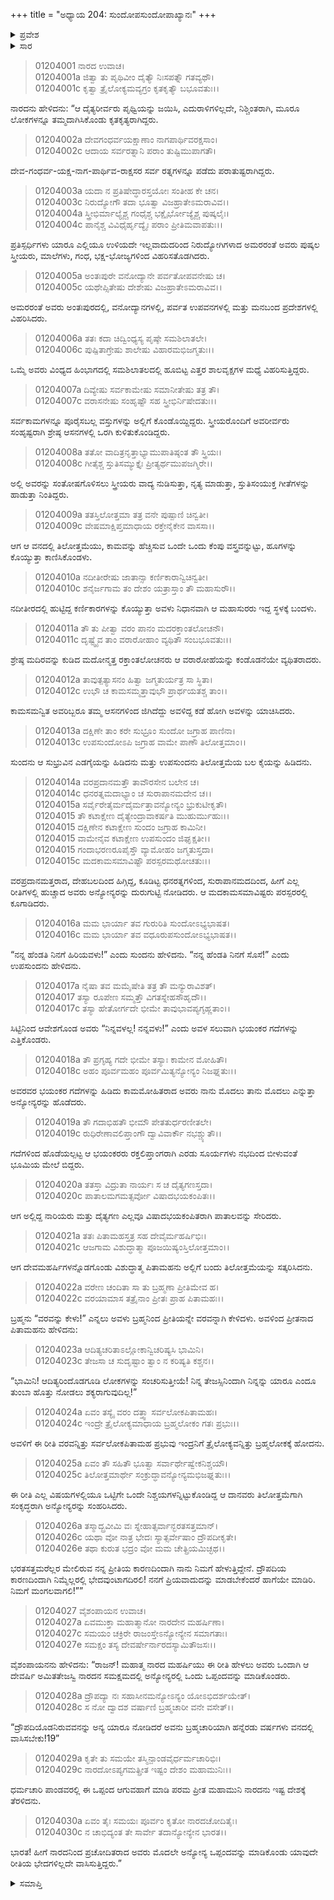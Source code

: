 +++
title = "ಅಧ್ಯಾಯ 204: ಸುಂದೋಪಸುಂದೋಪಾಖ್ಯಾನಃ"
+++

<details><summary>ಪ್ರವೇಶ</summary>


।।   ಓಂ ಓಂ ನಮೋ ನಾರಾಯಣಾಯ।।   ಶ್ರೀ ವೇದವ್ಯಾಸಾಯ ನಮಃ ।।

ಶ್ರೀ ಕೃಷ್ಣದ್ವೈಪಾಯನ ವೇದವ್ಯಾಸ ವಿರಚಿತ  

**ಶ್ರೀ ಮಹಾಭಾರತ**

**ಆದಿ ಪರ್ವ**

**ಅರ್ಜುನವನವಾಸ ಪರ್ವ**

**ಅಧ್ಯಾಯ 204**

</details>


<details><summary>ಸಾರ</summary>

ತಿಲೋತ್ತಮೆಯು ಸುಂದೋಪಸುಂದರಿರುವಲ್ಲಿಗೆ ಬಂದುದು (1-10). ಅವಳನ್ನು ಪಡೆಯಲೋಸುಗ ಸಹೋದರ ಅಸುರರು ಪರಸ್ಪರರನ್ನು ಹೊಡೆದು ತೀರಿಕೊಂಡಿದುದು (11-20). ತಿಲೋತ್ತಮೆಗೆ ಬ್ರಹ್ಮನಿಂದ ವರ, ಸುಂದೋಪಸುಂದರ ಕಥೆಯ ಸಮಾಪ್ತಿ (21-26). ಪಾಂಡವರು ಅನ್ಯೋನ್ಯರಲ್ಲಿ ದ್ರೌಪದಿಯ ಕುರಿತಾಗಿ ಒಪ್ಪಂದ ಮಾಡಿಕೊಂಡಿದುದು (27-30).

</details>



> 01204001 ನಾರದ ಉವಾಚ।  
01204001a ಜಿತ್ವಾ ತು ಪೃಥಿವೀಂ ದೈತ್ಯೌ ನಿಃಸಪತ್ನೌ ಗತವ್ಯಥೌ।  
01204001c ಕೃತ್ವಾ ತ್ರೈಲೋಕ್ಯಮವ್ಯಗ್ರಂ ಕೃತಕೃತ್ಯೌ ಬಭೂವತುಃ।।

ನಾರದನು ಹೇಳಿದನು: “ಆ ದೈತ್ಯರೀರ್ವರು ಪೃಥ್ವಿಯನ್ನು ಜಯಿಸಿ, ಎದುರಾಳಿಗಳಿಲ್ಲದೇ, ನಿಶ್ಚಿಂತರಾಗಿ, ಮೂರೂ ಲೋಕಗಳನ್ನೂ ತಮ್ಮದಾಗಿಸಿಕೊಂಡು ಕೃತಕೃತ್ಯರಾಗಿದ್ದರು.

> 01204002a ದೇವಗಂಧರ್ವಯಕ್ಷಾಣಾಂ ನಾಗಪಾರ್ಥಿವರಕ್ಷಸಾಂ।  
01204002c ಆದಾಯ ಸರ್ವರತ್ನಾನಿ ಪರಾಂ ತುಷ್ಟಿಮುಪಾಗತೌ।

ದೇವ-ಗಂಧರ್ವ-ಯಕ್ಷ-ನಾಗ-ಪಾರ್ಥಿವ-ರಾಕ್ಷಸರ ಸರ್ವ ರತ್ನಗಳನ್ನೂ ಪಡೆದು ಪರಾತುಷ್ಟರಾಗಿದ್ದರು.

> 01204003a ಯದಾ ನ ಪ್ರತಿಷೇದ್ಧಾರಸ್ತಯೋಃ ಸಂತೀಹ ಕೇ ಚನ।  
01204003c ನಿರುದ್ಯೋಗೌ ತದಾ ಭೂತ್ವಾ ವಿಜಹ್ರಾತೇಽಮರಾವಿವ।।  
01204004a ಸ್ತ್ರೀಭಿರ್ಮಾಲ್ಯೈಶ್ಚ ಗಂಧೈಶ್ಚ ಭಕ್ಷೈರ್ಭೋಜ್ಯೈಶ್ಚ ಪುಷ್ಕಲೈಃ।  
01204004c ಪಾನೈಶ್ಚ ವಿವಿಧೈರ್ಹೃದ್ಯೈಃ ಪರಾಂ ಪ್ರೀತಿಮವಾಪತುಃ।।

ಪ್ರತಿಸ್ಪರ್ಧಿಗಳು ಯಾರೂ ಎಲ್ಲಿಯೂ ಉಳಿಯದೇ ಇಲ್ಲವಾದುದರಿಂದ ನಿರುದ್ಯೋಗಿಗಳಾದ ಅಮರರಂತೆ ಅವರು ಪುಷ್ಕಲ ಸ್ತ್ರೀಯರು, ಮಾಲೆಗಳು, ಗಂಧ, ಭಕ್ಷ-ಭೋಜ್ಯಗಳಿಂದ ವಿಹರಿಸತೊಡಗಿದರು.

> 01204005a ಅಂತಃಪುರೇ ವನೋದ್ಯಾನೇ ಪರ್ವತೋಪವನೇಷು ಚ।  
01204005c ಯಥೇಪ್ಸಿತೇಷು ದೇಶೇಷು ವಿಜಹ್ರಾತೇಽಮರಾವಿವ।।

ಅಮರರಂತೆ ಅವರು ಅಂತಃಪುರದಲ್ಲಿ, ವನೋದ್ಯಾನಗಳಲ್ಲಿ, ಪರ್ವತ ಉಪವನಗಳಲ್ಲಿ ಮತ್ತು ಮನಬಂದ ಪ್ರದೇಶಗಳಲ್ಲಿ ವಿಹರಿಸಿದರು.

> 01204006a ತತಃ ಕದಾ ಚಿದ್ವಿಂಧ್ಯಸ್ಯ ಪೃಷ್ಠೇ ಸಮಶಿಲಾತಲೇ।  
01204006c ಪುಷ್ಪಿತಾಗ್ರೇಷು ಶಾಲೇಷು ವಿಹಾರಮಭಿಜಗ್ಮತುಃ।।

ಒಮ್ಮೆ ಅವರು ವಿಂಧ್ಯದ ಹಿಂಭಾಗದಲ್ಲಿ ಸಮಶಿಲಾತಲದಲ್ಲಿ ಹೂಬಿಟ್ಟ ಎತ್ತರ ಶಾಲವೃಕ್ಷಗಳ ಮಧ್ಯೆ ವಿಹರಿಸುತ್ತಿದ್ದರು.

> 01204007a ದಿವ್ಯೇಷು ಸರ್ವಕಾಮೇಷು ಸಮಾನೀತೇಷು ತತ್ರ ತೌ।  
01204007c ವರಾಸನೇಷು ಸಂಹೃಷ್ಟೌ ಸಹ ಸ್ತ್ರೀಭಿರ್ನಿಷೇದತುಃ।।

ಸರ್ವಕಾಮಗಳನ್ನೂ ಪೂರೈಸಬಲ್ಲ ವಸ್ತುಗಳನ್ನು ಅಲ್ಲಿಗೆ ಕೊಂಡೊಯ್ದಿದ್ದರು. ಸ್ತ್ರೀಯರೊಂದಿಗೆ ಅವರೀರ್ವರು ಸಂಹೃಷ್ಟರಾಗಿ ಶ್ರೇಷ್ಠ ಆಸನಗಳಲ್ಲಿ ಒರಗಿ ಕುಳಿತುಕೊಂಡಿದ್ದರು.

> 01204008a ತತೋ ವಾದಿತ್ರನೃತ್ತಾಭ್ಯಾಮುಪಾತಿಷ್ಠಂತ ತೌ ಸ್ತ್ರಿಯಃ।  
01204008c ಗೀತೈಶ್ಚ ಸ್ತುತಿಸಮ್ಯುಕ್ತೈಃ ಪ್ರೀತ್ಯರ್ಥಮುಪಜಗ್ಮಿರೇ।।

ಅಲ್ಲಿ ಅವರನ್ನು ಸಂತೋಷಗೊಳಿಸಲು ಸ್ತ್ರೀಯರು ವಾದ್ಯ ನುಡಿಸುತ್ತಾ, ನೃತ್ಯ ಮಾಡುತ್ತಾ, ಸ್ತುತಿಸಂಯುಕ್ತ ಗೀತೆಗಳನ್ನು ಹಾಡುತ್ತಾ ನಿಂತಿದ್ದರು.

> 01204009a ತತಸ್ತಿಲೋತ್ತಮಾ ತತ್ರ ವನೇ ಪುಷ್ಪಾಣಿ ಚಿನ್ವತೀ।  
01204009c ವೇಷಮಾಕ್ಷಿಪ್ತಮಾಧಾಯ ರಕ್ತೇನೈಕೇನ ವಾಸಸಾ।।

ಆಗ ಆ ವನದಲ್ಲಿ ತಿಲೋತ್ತಮೆಯು, ಕಾಮವನ್ನು ಹೆಚ್ಚಿಸುವ ಒಂದೇ ಒಂದು ಕೆಂಪು ವಸ್ತ್ರವನ್ನುಟ್ಟು, ಹೂಗಳನ್ನು ಕೊಯ್ಯುತ್ತಾ ಕಾಣಿಸಿಕೊಂಡಳು.

> 01204010a ನದೀತೀರೇಷು ಜಾತಾನ್ಸಾ ಕರ್ಣಿಕಾರಾನ್ವಿಚಿನ್ವತೀ।  
01204010c ಶನೈರ್ಜಗಾಮ ತಂ ದೇಶಂ ಯತ್ರಾಸ್ತಾಂ ತೌ ಮಹಾಸುರೌ।।

ನದೀತೀರದಲ್ಲಿ ಹುಟ್ಟಿದ್ದ ಕರ್ಣಿಕಾರಗಳನ್ನು ಕೊಯ್ಯುತ್ತಾ ಅವಳು ನಿಧಾನವಾಗಿ ಆ ಮಹಾಸುರರು ಇದ್ದ ಸ್ಥಳಕ್ಕೆ ಬಂದಳು.

> 01204011a ತೌ ತು ಪೀತ್ವಾ ವರಂ ಪಾನಂ ಮದರಕ್ತಾಂತಲೋಚನೌ।   
01204011c ದೃಷ್ಟ್ವೈವ ತಾಂ ವರಾರೋಹಾಂ ವ್ಯಥಿತೌ ಸಂಬಭೂವತುಃ।।

ಶ್ರೇಷ್ಠ ಮದಿರವನ್ನು ಕುಡಿದ ಮದೋನ್ಮತ್ತ ರಕ್ತಾಂತಲೋಚನರು ಆ ವರಾರೋಹೆಯನ್ನು ಕಂಡೊಡನೆಯೇ ವ್ಯಥಿತರಾದರು.

> 01204012a ತಾವುತ್ಪತ್ಯಾಸನಂ ಹಿತ್ವಾ ಜಗ್ಮತುರ್ಯತ್ರ ಸಾ ಸ್ಥಿತಾ।  
01204012c ಉಭೌ ಚ ಕಾಮಸಮ್ಮತ್ತಾವುಭೌ ಪ್ರಾರ್ಥಯತಶ್ಚ ತಾಂ।।

ಕಾಮಸಮನ್ವಿತ ಅವರಿಬ್ಬರೂ ತಮ್ಮ ಆಸನಗಳಿಂದ ಜಿಗಿದೆದ್ದು ಅವಳಿದ್ದ ಕಡೆ ಹೋಗಿ ಅವಳನ್ನು ಯಾಚಿಸಿದರು.

> 01204013a ದಕ್ಷಿಣೇ ತಾಂ ಕರೇ ಸುಭ್ರೂಂ ಸುಂದೋ ಜಗ್ರಾಹ ಪಾಣಿನಾ।  
01204013c ಉಪಸುಂದೋಽಪಿ ಜಗ್ರಾಹ ವಾಮೇ ಪಾಣೌ ತಿಲೋತ್ತಮಾಂ।।

ಸುಂದನು ಆ ಸುಭ್ರುವಿನ ಎಡಗೈಯನ್ನು ಹಿಡಿದನು ಮತ್ತು ಉಪಸುಂದನು ತಿಲೋತ್ತಮೆಯ ಬಲ ಕೈಯನ್ನು ಹಿಡಿದನು.

> 01204014a ವರಪ್ರದಾನಮತ್ತೌ ತಾವೌರಸೇನ ಬಲೇನ ಚ।  
01204014c ಧನರತ್ನಮದಾಭ್ಯಾಂ ಚ ಸುರಾಪಾನಮದೇನ ಚ।।  
01204015a ಸರ್ವೈರೇತೈರ್ಮದೈರ್ಮತ್ತಾವನ್ಯೋನ್ಯಂ ಭ್ರುಕುಟೀಕೃತೌ।  
01204015  ತೌ ಕಟಾಕ್ಷೇಣ ದೈತ್ಯೇಂದ್ರಾವಾಕರ್ಷತಿ ಮುಹುರ್ಮುಹುಃ।।  
01204015  ದಕ್ಷಿಣೇನ ಕಟಾಕ್ಷೇಣ ಸುಂದಂ ಜಗ್ರಾಹ ಕಾಮಿನೀ।  
01204015  ವಾಮೇನೈವ ಕಟಾಕ್ಷೇಣ ಉಪಸುಂದಂ ಜಿಘೃಕ್ಷತೀ।।  
01204015  ಗಂದಾಭರಣರೂಪೈಸ್ತೌ ವ್ಯಾಮೋಹಂ ಜಗ್ಮತುಸ್ತದಾ।  
01204015c ಮದಕಾಮಸಮಾವಿಷ್ಟೌ ಪರಸ್ಪರಮಥೋಚತುಃ।।

ವರಪ್ರದಾನಮತ್ತರಾದ, ದೇಹಬಲದಿಂದ ಹಿಗ್ಗಿದ್ದ, ಕೂಡಿಟ್ಟ ಧನರತ್ನಗಳಿಂದ, ಸುರಾಪಾನಮದದಿಂದ, ಹೀಗೆ ಎಲ್ಲ ರೀತಿಗಳಲ್ಲಿ ಹುಚ್ಚಾದ ಅವರು ಅನ್ಯೋನ್ಯರನ್ನು ದುರುಗುಟ್ಟಿ ನೋಡಿದರು. ಆ ಮದಕಾಮಸಮಾವಿಷ್ಟರು ಪರಸ್ಪರರಲ್ಲಿ ಕೂಗಾಡಿದರು.

> 01204016a ಮಮ ಭಾರ್ಯಾ ತವ ಗುರುರಿತಿ ಸುಂದೋಽಭ್ಯಭಾಷತ।  
01204016c ಮಮ ಭಾರ್ಯಾ ತವ ವಧೂರುಪಸುಂದೋಽಭ್ಯಭಾಷತ।।

“ನನ್ನ ಹೆಂಡತಿ ನಿನಗೆ ಹಿರಿಯವಳು!” ಎಂದು ಸುಂದನು ಹೇಳಿದನು. “ನನ್ನ ಹೆಂಡತಿ ನಿನಗೆ ಸೊಸೆ!” ಎಂದು ಉಪಸುಂದನು ಹೇಳಿದನು.

> 01204017a ನೈಷಾ ತವ ಮಮೈಷೇತಿ ತತ್ರ ತೌ ಮನ್ಯುರಾವಿಶತ್।   
01204017  ತಸ್ಯಾ ರೂಪೇಣ ಸಮ್ಮತ್ತೌ ವಿಗತಸ್ನೇಹಸೌಹೃದೌ।।  
01204017c ತಸ್ಯಾ ಹೇತೋರ್ಗದೇ ಭೀಮೇ ತಾವುಭಾವಪ್ಯಗೃಹ್ಣತಾಂ।।

ಸಿಟ್ಟಿನಿಂದ ಆವೇಶಗೊಂಡ ಅವರು “ನಿನ್ನವಳಲ್ಲ! ನನ್ನವಳು!” ಎಂದು ಅವಳ ಸಲುವಾಗಿ ಭಯಂಕರ ಗದೆಗಳನ್ನು ಎತ್ತಿಕೊಂಡರು.

> 01204018a ತೌ ಪ್ರಗೃಹ್ಯ ಗದೇ ಭೀಮೇ ತಸ್ಯಾಃ ಕಾಮೇನ ಮೋಹಿತೌ।  
01204018c ಅಹಂ ಪೂರ್ವಮಹಂ ಪೂರ್ವಮಿತ್ಯನ್ಯೋನ್ಯಂ ನಿಜಘ್ನತುಃ।।

ಅವರವರ ಭಯಂಕರ ಗದೆಗಳನ್ನು ಹಿಡಿದು ಕಾಮಮೋಹಿತರಾದ ಅವರು ನಾನು ಮೊದಲು ತಾನು ಮೊದಲು ಎನ್ನುತ್ತಾ ಅನ್ಯೋನ್ಯರನ್ನು ಹೊಡೆದರು.

> 01204019a ತೌ ಗದಾಭಿಹತೌ ಭೀಮೌ ಪೇತತುರ್ಧರಣೀತಲೇ।  
01204019c ರುಧಿರೇಣಾವಲಿಪ್ತಾಂಗೌ ದ್ವಾವಿವಾರ್ಕೌ ನಭಶ್ಚ್ಯುತೌ।।

ಗದೆಗಳಿಂದ ಹೊಡೆಯಲ್ಪಟ್ಟ ಆ ಭಯಂಕರರು ರಕ್ತಲಿಪ್ತಾಂಗರಾಗಿ ಎರಡು ಸೂರ್ಯಗಳು ನಭದಿಂದ ಬೀಳುವಂತೆ ಭೂಮಿಯ ಮೇಲೆ ಬಿದ್ದರು.

> 01204020a ತತಸ್ತಾ ವಿದ್ರುತಾ ನಾರ್ಯಃ ಸ ಚ ದೈತ್ಯಗಣಸ್ತದಾ।  
01204020c ಪಾತಾಲಮಗಮತ್ಸರ್ವೋ ವಿಷಾದಭಯಕಂಪಿತಃ।।

ಆಗ ಅಲ್ಲಿದ್ದ ನಾರಿಯರು ಮತ್ತು ದೈತ್ಯಗಣ ಎಲ್ಲವೂ ವಿಷಾದಭಯಕಂಪಿತರಾಗಿ ಪಾತಾಲವನ್ನು ಸೇರಿದರು.

> 01204021a ತತಃ ಪಿತಾಮಹಸ್ತತ್ರ ಸಹ ದೇವೈರ್ಮಹರ್ಷಿಭಿಃ।   
01204021c ಆಜಗಾಮ ವಿಶುದ್ಧಾತ್ಮಾ ಪೂಜಯಿಷ್ಯಂಸ್ತಿಲೋತ್ತಮಾಂ।।

ಆಗ ದೇವಮಹರ್ಷಿಗಳನ್ನೊಡಗೊಂಡು ವಿಶುದ್ಧಾತ್ಮ ಪಿತಾಮಹನು ಅಲ್ಲಿಗೆ ಬಂದು ತಿಲೋತ್ತಮೆಯನ್ನು ಸತ್ಕರಿಸಿದನು.

> 01204022a ವರೇಣ ಚಂದಿತಾ ಸಾ ತು ಬ್ರಹ್ಮಣಾ ಪ್ರೀತಿಮೇವ ಹ।  
01204022c ವರಯಾಮಾಸ ತತ್ರೈನಾಂ ಪ್ರೀತಃ ಪ್ರಾಹ ಪಿತಾಮಹಃ।।

ಬ್ರಹ್ಮನು “ವರವನ್ನು ಕೇಳು!” ಎನ್ನಲು ಅವಳು ಬ್ರಹ್ಮನಿಂದ ಪ್ರೀತಿಯನ್ನೇ ವರವನ್ನಾಗಿ ಕೇಳಿದಳು. ಅವಳಿಂದ ಪ್ರೀತನಾದ ಪಿತಾಮಹನು ಹೇಳಿದನು:

> 01204023a ಆದಿತ್ಯಚರಿತಾಽಲ್ಲೋಕಾನ್ವಿಚರಿಷ್ಯಸಿ ಭಾಮಿನಿ।  
01204023c ತೇಜಸಾ ಚ ಸುದೃಷ್ಟಾಂ ತ್ವಾಂ ನ ಕರಿಷ್ಯತಿ ಕಶ್ಚನ।।

“ಭಾಮಿನಿ! ಆದಿತ್ಯರಿಂದೊಡಗೂಡಿ ಲೋಕಗಳನ್ನು ಸಂಚರಿಸುತ್ತೀಯೆ! ನಿನ್ನ ತೇಜಸ್ಸಿನಿಂದಾಗಿ ನಿನ್ನನ್ನು ಯಾರೂ ಎಂದೂ ತುಂಬಾ ಹೊತ್ತು ನೋಡಲು ಶಕ್ಯರಾಗುವುದಿಲ್ಲ!”

> 01204024a ಏವಂ ತಸ್ಯೈ ವರಂ ದತ್ತ್ವಾ ಸರ್ವಲೋಕಪಿತಾಮಹಃ।  
01204024c ಇಂದ್ರೇ ತ್ರೈಲೋಕ್ಯಮಾಧಾಯ ಬ್ರಹ್ಮಲೋಕಂ ಗತಃ ಪ್ರಭುಃ।।

ಅವಳಿಗೆ ಈ ರೀತಿ ವರವನ್ನಿತ್ತು ಸರ್ವಲೋಕಪಿತಾಮಹ ಪ್ರಭುವು ಇಂದ್ರನಿಗೆ ತ್ರೈಲೋಕ್ಯವನ್ನಿತ್ತು ಬ್ರಹ್ಮಲೋಕಕ್ಕೆ ಹೋದನು.

> 01204025a ಏವಂ ತೌ ಸಹಿತೌ ಭೂತ್ವಾ ಸರ್ವಾರ್ಥೇಷ್ವೇಕನಿಶ್ಚಯೌ।  
01204025c ತಿಲೋತ್ತಮಾರ್ಥೇ ಸಂಕ್ರುದ್ಧಾವನ್ಯೋನ್ಯಮಭಿಜಘ್ನತುಃ।।

ಈ ರೀತಿ ಎಲ್ಲ ವಿಷಯಗಳಲ್ಲಿಯೂ ಒಟ್ಟಿಗೇ ಒಂದೇ ನಿಶ್ಚಯಗಳನ್ನಿಟ್ಟುಕೊಂಡಿದ್ದ ಆ ದಾನವರು ತಿಲೋತ್ತಮೆಗಾಗಿ ಸಂಕೃದ್ಧರಾಗಿ ಅನ್ಯೋನ್ಯರನ್ನು ಸಂಹರಿಸಿದರು.

> 01204026a ತಸ್ಮಾದ್ಬ್ರವೀಮಿ ವಃ ಸ್ನೇಹಾತ್ಸರ್ವಾನ್ಭರತಸತ್ತಮಾನ್।  
01204026c ಯಥಾ ವೋ ನಾತ್ರ ಭೇದಃ ಸ್ಯಾತ್ಸರ್ವೇಷಾಂ ದ್ರೌಪದೀಕೃತೇ।  
01204026e ತಥಾ ಕುರುತ ಭದ್ರಂ ವೋ ಮಮ ಚೇತ್ಪ್ರಿಯಮಿಚ್ಛಥ।।

ಭರತಸತ್ತಮರೆಲ್ಲರ ಮೇಲಿರುವ ನನ್ನ ಪ್ರೀತಿಯ ಕಾರಣದಿಂದಾಗಿ ನಾನು ನಿಮಗೆ ಹೇಳುತ್ತಿದ್ದೇನೆ. ದ್ರೌಪದಿಯ ಕಾರಣದಿಂದಾಗಿ ನಿಮ್ಮೆಲ್ಲರಲ್ಲಿ ಭೇದವುಂಟಾಗದಿರಲಿ! ನನಗೆ ಪ್ರಿಯವಾದುದನ್ನು ಮಾಡಬೇಕೆಂದರೆ ಹಾಗೆಯೇ ಮಾಡಿರಿ. ನಿಮಗೆ ಮಂಗಲವಾಗಲಿ!””

> 01204027 ವೈಶಂಪಾಯನ ಉವಾಚ।  
01204027a ಏವಮುಕ್ತಾ ಮಹಾತ್ಮಾನೋ ನಾರದೇನ ಮಹರ್ಷಿಣಾ।  
01204027c ಸಮಯಂ ಚಕ್ರಿರೇ ರಾಜಂಸ್ತೇಽನ್ಯೋನ್ಯೇನ ಸಮಾಗತಾಃ।  
01204027e ಸಮಕ್ಷಂ ತಸ್ಯ ದೇವರ್ಷೇರ್ನಾರದಸ್ಯಾಮಿತೌಜಸಃ।।

ವೈಶಂಪಾಯನನು ಹೇಳಿದನು: “ರಾಜನ್! ಮಹಾತ್ಮ ನಾರದ ಮಹರ್ಷಿಯು ಈ ರೀತಿ ಹೇಳಲು ಅವರು ಒಂದಾಗಿ ಆ ದೇವರ್ಷಿ ಅಮಿತತೇಜಸ್ವಿ ನಾರದನ ಸಮಕ್ಷಮದಲ್ಲಿ ಅನ್ಯೋನ್ಯರಲ್ಲಿ ಒಂದು ಒಪ್ಪಂದವನ್ನು ಮಾಡಿಕೊಂಡರು.

> 01204028a ದ್ರೌಪದ್ಯಾ ನಃ ಸಹಾಸೀನಮನ್ಯೋಽನ್ಯಂ ಯೋಽಭಿದರ್ಶಯೇತ್।  
01204028c ಸ ನೋ ದ್ವಾದಶ ವರ್ಷಾಣಿ ಬ್ರಹ್ಮಚಾರೀ ವನೇ ವಸೇತ್।।

“ದ್ರೌಪದಿಯೊಡನಿರುವವನನ್ನು ಅನ್ಯ ಯಾರೂ ನೋಡಿದರೆ ಅವನು ಬ್ರಹ್ಮಚಾರಿಯಾಗಿ ಹನ್ನೆರಡು ವರ್ಷಗಳು ವನದಲ್ಲಿ ವಾಸಿಸಬೇಕು!19”

> 01204029a ಕೃತೇ ತು ಸಮಯೇ ತಸ್ಮಿನ್ಪಾಂಡವೈರ್ಧರ್ಮಚಾರಿಭಿಃ।  
01204029c ನಾರದೋಽಪ್ಯಗಮತ್ಪ್ರೀತ ಇಷ್ಟಂ ದೇಶಂ ಮಹಾಮುನಿಃ।।

ಧರ್ಮಚಾರಿ ಪಾಂಡವರಲ್ಲಿ ಈ ಒಪ್ಪಂದ ಆಗುವಹಾಗೆ ಮಾಡಿ ಪರಮ ಪ್ರೀತ ಮಹಾಮುನಿ ನಾರದನು ಇಷ್ಟ ದೇಶಕ್ಕೆ ತೆರಳಿದನು.

> 01204030a ಏವಂ ತೈಃ ಸಮಯಃ ಪೂರ್ವಂ ಕೃತೋ ನಾರದಚೋದಿತೈಃ।  
01204030c ನ ಚಾಭಿದ್ಯಂತ ತೇ ಸಾರ್ವೇ ತದಾನ್ಯೋನ್ಯೇನ ಭಾರತ।।

ಭಾರತ! ಹೀಗೆ ನಾರದನಿಂದ ಪ್ರಚೋದಿತರಾದ ಅವರು ಮೊದಲೇ ಅನ್ಯೋನ್ಯ ಒಪ್ಪಂದವನ್ನು ಮಾಡಿಕೊಂಡು ಯಾವುದೇ ರೀತಿಯ ಭೇದಗಳಿಲ್ಲದೇ ವಾಸಿಸುತ್ತಿದ್ದರು.”


<details><summary>ಸಮಾಪ್ತಿ</summary>


ಇತಿ ಶ್ರೀಮಹಾಭಾರತೇ ಆದಿಪರ್ವಣಿ ಅರ್ಜುನವನವಾಸಪರ್ವಣಿ ಸುಂದೋಪಸುಂದೋಪಾಖ್ಯಾನೇ ಚತುರಧಿಕದ್ವಿಶತತಮೋಽಧ್ಯಾಯಃ।।  
ಇದು ಶ್ರೀಮಹಾಭಾರತದ ಆದಿಪರ್ವದಲ್ಲಿ ಅರ್ಜುನವನವಾಸಪರ್ವದಲ್ಲಿ ಸುಂದೋಪಸುಂದೋಪಾಖ್ಯಾನದಲ್ಲಿ ಇನ್ನೂರ ನಾಲ್ಕನೆಯ ಅಧ್ಯಾಯವು.



</details>

